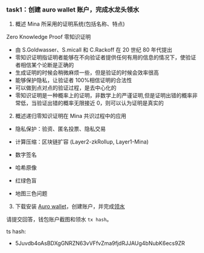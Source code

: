 ### task1：创建 auro wallet 账户，完成水龙头领水

1. 概述 Mina 所采用的证明系统(包括名称、特点)

Zero Knowledge Proof 零知识证明

- 由 S.Goldwasser、S.micall 和 C.Rackoff 在 20 世纪 80 年代提出
- 零知识证明指证明者能够在不向验证者提供任何有用的信息的情况下，使验证者相信某个论断是正确的
- 生成证明的时候会稍微麻烦一些，但是验证的时候会效率很高
- 能够保护隐私，让验证者 100%相信证明的合法性
- 可以做到点对点的验证过程，是去中心化的
- 零知识证明是一种概率上的证明，非数学上的严谨证明,但是证明出错的概率非常低，当验证出错的概率无限接近 0，则可以认为证明是真实的

2. 概述递归零知识证明在 Mina 共识过程中的应用

- 隐私保护：验资、匿名投票、隐私交易
- 计算压缩：区块链扩容 (Layer2-zkRollup, Layer1-Mina)

- 数字签名
- 哈希原像
- 红绿色盲
- 地图三色问题

3. 下载安装 [Auro wallet](https://www.aurowallet.com/download/)，创建账户，并完成[领水](https://faucet.minaprotocol.com/)

请提交回答，钱包账户截图和领水 `tx hash`。

ts hash:

- 5Juvdb4oAsBDXgGNRZN63vVFfvZma9fjdRJJAUg4bNubK6ecs9ZR
